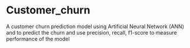 # Customer_churn
A customer churn prediction model using Artificial Neural Network (ANN) and to predict the churn and use precision, recall, f1-score to measure performance of the model

